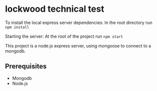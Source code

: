 # lockwood technical test

To install the local express server dependencies:
In the root directory run `npm install`

Starting the server:
At the root of the project run `npm start`

This project is a node.js express server, using mongoose to connect to a mongodb.


## Prerequisites

+ Mongodb
+ Node.js
